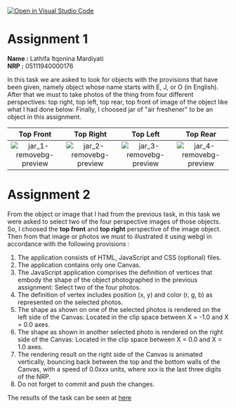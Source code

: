 [![Open in Visual Studio Code](https://classroom.github.com/assets/open-in-vscode-f059dc9a6f8d3a56e377f745f24479a46679e63a5d9fe6f495e02850cd0d8118.svg)](https://classroom.github.com/online_ide?assignment_repo_id=5681781&assignment_repo_type=AssignmentRepo)

# Assignment 1
**Name :** Lathifa Itqonina Mardiyati  
**NRP :** 05111940000176  
  
In this task we are asked to look for objects with the provisions that have been given, namely object whose name starts with E, J, or O (in English). After that we must to take photos of the thing from four different perspectives: top right, top left, top rear, top front of image of the object like what I had done below.  Finally, I choosed jar of "air freshener" to be an object in this assignment.

| Top Front | Top Right | Top Left | Top Rear |
| :---: | :---: | :---: | :---:|
|![jar_1-removebg-preview](https://user-images.githubusercontent.com/55240758/134047664-77159dce-9687-4a44-b05d-240468a6ff9f.png)|![jar_2-removebg-preview](https://user-images.githubusercontent.com/55240758/134048079-1fdb52be-1b17-4e45-917e-2dcb431ab847.png)| ![jar_3-removebg-preview](https://user-images.githubusercontent.com/55240758/134049137-e17c57b3-283b-43e5-9f79-73d07a0247ba.png) | ![jar_4-removebg-preview](https://user-images.githubusercontent.com/55240758/134049376-dff26a63-92c1-4de2-ba80-ad3c946e9f7c.png) |  

# Assignment 2  
From the object or image that I had from the previous task, in this task we were asked to select two of the four perspective images of those objects. So, I choosed the **top front** and **top right** perspective of the image object. Then from that image or photos we must to illustrated it using webgl in accordance with the following provisions :    
1. The application consists of HTML, JavaScript and CSS (optional) files.  
2. The application contains only one Canvas.  
3. The JavaScript application comprises the definition of vertices that embody the shape of the object photographed in the previous assignment: Select two of the four photos.  
4. The definition of vertex includes position (x, y) and color (r, g, b) as represented on the selected photos.  
5. The shape as shown on one of the selected photos is rendered on the left side of the Canvas: Located in the clip space between X = -1.0 and X = 0.0 axes.  
6. The shape as shown in another selected photo is rendered on the right side of the Canvas: Located in the clip space between X = 0.0 and X = 1.0 axes.  
7. The rendering result on the right side of the Canvas is animated vertically, bouncing back between the top and the bottom walls of the Canvas, with a speed of 0.0xxx units, where xxx is the last three digits of the NRP.  
8. Do not forget to commit and push the changes.  

The results of the task can be seen at <a href = "https://cg2021e.github.io/assignment-1-1234la/" target="_blank"> here </a>
